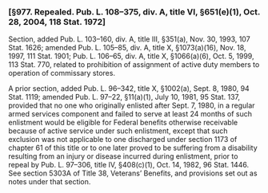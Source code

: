 ### [§977. Repealed. Pub. L. 108–375, div. A, title VI, §651(e)(1), Oct. 28, 2004, 118 Stat. 1972] ###

Section, added Pub. L. 103–160, div. A, title III, §351(a), Nov. 30, 1993, 107 Stat. 1626; amended Pub. L. 105–85, div. A, title X, §1073(a)(16), Nov. 18, 1997, 111 Stat. 1901; Pub. L. 106–65, div. A, title X, §1066(a)(6), Oct. 5, 1999, 113 Stat. 770, related to prohibition of assignment of active duty members to operation of commissary stores.

A prior section, added Pub. L. 96–342, title X, §1002(a), Sept. 8, 1980, 94 Stat. 1119; amended Pub. L. 97–22, §11(a)(1), July 10, 1981, 95 Stat. 137, provided that no one who originally enlisted after Sept. 7, 1980, in a regular armed services component and failed to serve at least 24 months of such enlistment would be eligible for Federal benefits otherwise receivable because of active service under such enlistment, except that such exclusion was not applicable to one discharged under section 1173 of chapter 61 of this title or to one later proved to be suffering from a disability resulting from an injury or disease incurred during enlistment, prior to repeal by Pub. L. 97–306, title IV, §408(c)(1), Oct. 14, 1982, 96 Stat. 1446. See section 5303A of Title 38, Veterans’ Benefits, and provisions set out as notes under that section.